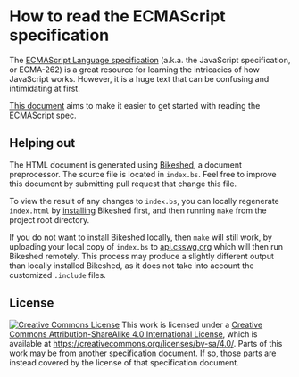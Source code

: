 # How to read the ECMAScript specification

The [ECMAScript Language specification](https://tc39.es/ecma262/) (a.k.a. the
JavaScript specification, or ECMA-262) is a great resource for learning the
intricacies of how JavaScript works. However, it is a huge text that can be
confusing and intimidating at first.

[This document](https://timothygu.me/es-howto/) aims to make it easier to get
started with reading the ECMAScript spec.

## Helping out

The HTML document is generated using
[Bikeshed](https://tabatkins.github.io/bikeshed/), a document preprocessor. The
source file is located in `index.bs`. Feel free to improve this document by
submitting pull request that change this file.

To view the result of any changes to `index.bs`, you can locally regenerate
`index.html` by [installing](https://tabatkins.github.io/bikeshed/#installing)
Bikeshed first, and then running `make` from the project root directory.

If you do not want to install Bikeshed locally, then `make` will still work, by
uploading your local copy of `index.bs` to
[api.csswg.org](https://api.csswg.org/bikeshed/) which will then run Bikeshed
remotely. This process may produce a slightly different output than locally
installed Bikeshed, as it does not take into account the customized `.include`
files.

## License

[![Creative Commons
License](https://mirrors.creativecommons.org/presskit/buttons/80x15/svg/by-sa.svg)][cc-by-sa-4.0]
This work is licensed under a [Creative Commons Attribution-ShareAlike 4.0
International License][cc-by-sa-4.0], which is available at
https://creativecommons.org/licenses/by-sa/4.0/. Parts of this work may be from
another specification document. If so, those parts are instead covered by the
license of that specification document.

[cc-by-sa-4.0]: https://creativecommons.org/licenses/by-sa/4.0/
